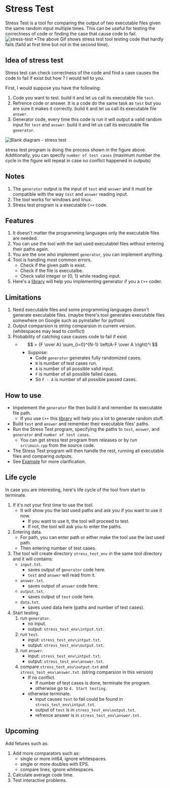 # Stress Test

Stress Test is a tool for comparing the output of two executable files given the same random input multiple times.
This can be useful for testing the correctness of code or finding the case that cause code to fail.
![stress-test](https://user-images.githubusercontent.com/64589450/213825858-04b50328-50b8-4745-a91b-45bad81b0f45.gif)
*The above Gif shows stress test tool testing code that hardly fails (faild at first time but not in the second time).

## Idea of stress test

Stress test can check correctness of the code and find a case causes the code to fail if exist but how ? I would tell to you.

First, I would suppose you have the following:
1. Code you want to test. build it and let us call its executable file `test`.
2. Refrence code or answer. It is a code do the same task as `test` but you are sure it makes it correctly. build it and let us call its executable file `answer`.
3. Generator code, every time this code is run it will output a valid random input for `test` and `answer`. build it and let us call its executable file `generator`.

![Blank diagram - stress test](https://user-images.githubusercontent.com/64589450/213823040-ee8804f2-6345-4751-98b6-8e336f5eef0d.svg)

stress test program is doing the process shown in the figure above. Additionally, you can specify `number of test cases` (maximum number the cycle in the figure will repeat in case no conflict happened in outputs)

## Notes

1. The `generator` output is the input of `test` and `answer` and it must be compatible with the way `test` and `answer` reading input.
2. The tool works for windows and linux.
3. Stress test program is a executable `C++` code.

## Features

1. It doesn't matter the programming languages only the executable files are needed.
2. You can use the tool with the last used executablel files without entering their paths again.
3. You are the one who implement `generator`, you can implement anything.
3. Tool is handling most common errors.
    - Check if the given path is exist.
    - Check if the file is executalbe.
    - Check valid integer or {0, 1} while reading input.
3. Here's a [library](https://github.com/Omar622/Random-generator) will help you implementing generator if you a `C++` coder.

## Limitations

1. Need executable files and some programming languages doesn't generate executable files. (maybe there's tool generates executable files somewhere on Google such as pyinstaller for python)
2. Output comparsion is string comparsion in current version. (whitespaces may lead to conflict)
3. Probability of catching case causes code to fail if exist
    - $$ = {F \over A} \sum_{i=0}^{N-1} \left(A-F \over A \right)^i $$
        - Suppose:
            - Code `generator` generates fully randomized cases.
            - `N` is number of test cases run.
            - `A` is number of all possible valid input.
            - `F` is number of all possible failed cases.
            - So `F - A` is number of all possible passed cases.

## How to use

-   Impelement the `generator` file then build it and remember its executable file path.
    -   If you use `C++` this [library](https://github.com/Omar622/Random-generator) will help you a lot to generate random stuff.
-   Build `test` and `answer` and remember their executable files' paths.
-   Run the Stress Test program, specifying the paths to `test`, `answer`, and `generator` and `number of test cases`.
    -   You can get stress test program from releases or by run `src\main.cpp` from the source code.
-   The Stress Test program will then handle the rest, running all executable files and comparing outputs.
-   See [Example](https://github.com/Omar622/Stress-test/tree/main/example) for more clarification.

## Life cycle

In case you are interesting, here's life cycle of the tool from start to terminate.

1. If it's not your first time to use the tool.
    - It will show you the last used paths and ask you if you want to use it now.
        - If you want to use it, the tool will proceed to test.
        - If not, the tool will ask you to enter the paths.
2. Entering data.
    - For path, you can enter path or either make the tool use the last used path.
    - Then entering number of test cases.
3. The tool will create directory `stress_test_env` in the same tool directory and it will contains:
    - `input.txt`.
        - saves output of `generator` code here.
        - `test` and `answer` will read from it.
    - `answer.txt`.
        - saves output of `answer` code here.
    - `output.txt`.
        - saves output of `test` code here.
    - `data.txt`.
        - saves used data here (paths and number of test cases).
4. Start testing.
    1. run `generator`.
        - no input.
        - output: `stress_test_env\intput.txt`.
    2. run `test`.
        - input: `stress_test_env\intput.txt`.
        - output: `stress_test_env\output.txt`.
    3. run `answer`.
        - input: `stress_test_env\intput.txt`.
        - output: `stress_test_env\answer.txt`.
    4. compare `stress_test_env\output.txt` and `stress_test_env\answer.txt`. (string comparsion in this version)
        - If no conflict.
            - If number of test cases is done, terminate the program.
            - otherwise go to `4. Start testing.`
        - otherwise terminate.
            - input causes `test` to fail could be found in `stress_test_env\intput.txt`.
            - output of `test` is in `stress_test_env\output.txt`.
            - refrence answer is in `stress_test_env\answer.txt`.

## Upcoming

Add fetures such as:

1. Add more comparators such as:
    - single or more int64, ignore whitespaces.
    - single or more doubles with EPS.
    - compare lines, ignore whitespaces.
2. Calculate average code time.
3. Test interactive problems.
